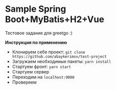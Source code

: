 # Sample Spring Boot+MyBatis+H2+Vue
Тестовое задание для greetgo :)


**Инструкция по применению**

- Клонируем себе проект: `git clone https://github.com/abaykerimov/test-project`
- Загружаем необходимые пакеты: `yarn install`
- Стартуем фронт: `yarn start`
- Стартуем сервер
- Переходим на `localhost:9000`
- Проверяем
